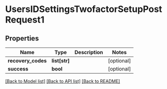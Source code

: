 # UsersIDSettingsTwofactorSetupPostRequest1

## Properties
Name | Type | Description | Notes
------------ | ------------- | ------------- | -------------
**recovery_codes** | **list[str]** |  | [optional] 
**success** | **bool** |  | [optional] 

[[Back to Model list]](../README.md#documentation-for-models) [[Back to API list]](../README.md#documentation-for-api-endpoints) [[Back to README]](../README.md)

